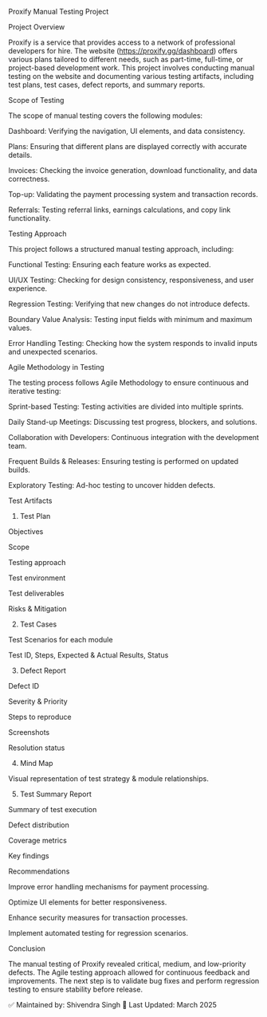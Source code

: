 Proxify Manual Testing Project

Project Overview

Proxify is a service that provides access to a network of professional developers for hire. The website (https://proxify.gg/dashboard) offers various plans tailored to different needs, such as part-time, full-time, or project-based development work. This project involves conducting manual testing on the website and documenting various testing artifacts, including test plans, test cases, defect reports, and summary reports.

Scope of Testing

The scope of manual testing covers the following modules:

Dashboard: Verifying the navigation, UI elements, and data consistency.

Plans: Ensuring that different plans are displayed correctly with accurate details.

Invoices: Checking the invoice generation, download functionality, and data correctness.

Top-up: Validating the payment processing system and transaction records.

Referrals: Testing referral links, earnings calculations, and copy link functionality.

Testing Approach

This project follows a structured manual testing approach, including:

Functional Testing: Ensuring each feature works as expected.

UI/UX Testing: Checking for design consistency, responsiveness, and user experience.

Regression Testing: Verifying that new changes do not introduce defects.

Boundary Value Analysis: Testing input fields with minimum and maximum values.

Error Handling Testing: Checking how the system responds to invalid inputs and unexpected scenarios.

Agile Methodology in Testing

The testing process follows Agile Methodology to ensure continuous and iterative testing:

Sprint-based Testing: Testing activities are divided into multiple sprints.

Daily Stand-up Meetings: Discussing test progress, blockers, and solutions.

Collaboration with Developers: Continuous integration with the development team.

Frequent Builds & Releases: Ensuring testing is performed on updated builds.

Exploratory Testing: Ad-hoc testing to uncover hidden defects.

Test Artifacts

1. Test Plan

Objectives

Scope

Testing approach

Test environment

Test deliverables

Risks & Mitigation

2. Test Cases

Test Scenarios for each module

Test ID, Steps, Expected & Actual Results, Status

3. Defect Report

Defect ID

Severity & Priority

Steps to reproduce

Screenshots

Resolution status

4. Mind Map

Visual representation of test strategy & module relationships.

5. Test Summary Report

Summary of test execution

Defect distribution

Coverage metrics

Key findings

Recommendations

Improve error handling mechanisms for payment processing.

Optimize UI elements for better responsiveness.

Enhance security measures for transaction processes.

Implement automated testing for regression scenarios.

Conclusion

The manual testing of Proxify revealed critical, medium, and low-priority defects. The Agile testing approach allowed for continuous feedback and improvements. The next step is to validate bug fixes and perform regression testing to ensure stability before release.

✅ Maintained by: Shivendra Singh
📅 Last Updated: March 2025

